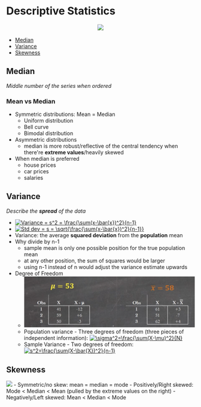 # Descriptive Statistics
<p align="center">
  <img src="https://luminousmen.com/media/descriptive-and-inferential-statistics.jpeg" width="500px">
</p>

- [Median](#Median)
- [Variance](#Variance)
- [Skewness](#Skewness)

## Median
_Middle number of the series when ordered_

### Mean vs Median
- Symmetric distributions: Mean =  Median
  - Uniform distribution
  - Bell curve
  - Bimodal distribution
- Asymmetric distributions
  - median is more robust/reflective of the central tendency when there're **extreme values**/heavily skewed
- When median is preferred
  - house prices
  - car prices
  - salaries

## Variance
_Describe the **spread** of the data_
- <a href="https://www.codecogs.com/eqnedit.php?latex=\inline&space;Variance&space;=&space;s^2&space;=&space;\frac{\sum(x-\bar{x})^2}{n-1}" target="_blank"><img src="https://latex.codecogs.com/svg.latex?\inline&space;Variance&space;=&space;s^2&space;=&space;\frac{\sum(x-\bar{x})^2}{n-1}" title="Variance = s^2 = \frac{\sum(x-\bar{x})^2}{n-1}" /></a>
- <a href="https://www.codecogs.com/eqnedit.php?latex=\inline&space;Std&space;dev&space;=&space;s&space;=&space;\sqrt{\frac{\sum(x-\bar{x})^2}{n-1}}" target="_blank"><img src="https://latex.codecogs.com/svg.latex?\inline&space;Std&space;dev&space;=&space;s&space;=&space;\sqrt{\frac{\sum(x-\bar{x})^2}{n-1}}" title="Std dev = s = \sqrt{\frac{\sum(x-\bar{x})^2}{n-1}}" /></a>
- Variance: the average **squared deviation** from the **population** mean
- Why divide by n-1
  - sample mean is only one possible position for the true population mean
  - at any other position, the sum of squares would be larger
  - using n-1 instead of n would adjust the variance estimate upwards
- Degree of Freedom
  - <img src="images/degree_of_freedom.png">
  - Population variance - Three degrees of freedom (three pieces of independent information): <a href="https://www.codecogs.com/eqnedit.php?latex=\inline&space;\sigma^2=\frac{\sum(X-\mu)^2}{N}" target="_blank"><img src="https://latex.codecogs.com/svg.latex?\inline&space;\sigma^2=\frac{\sum(X-\mu)^2}{N}" title="\sigma^2=\frac{\sum(X-\mu)^2}{N}" /></a>
  - Sample Variance - Two degrees of freedom: <a href="https://www.codecogs.com/eqnedit.php?latex=\inline&space;s^2=\frac{\sum(X-\bar{X})^2}{n-1}" target="_blank"><img src="https://latex.codecogs.com/svg.latex?\inline&space;s^2=\frac{\sum(X-\bar{X})^2}{n-1}" title="s^2=\frac{\sum(X-\bar{X})^2}{n-1}" /></a>

## Skewness
<img src="images/skewness_types.png">
- Symmetric/no skew: mean = median = mode
- Positively/Right skewed: Mode < Median < Mean (pulled by the extreme values on the right)
- Negatively/Left skewed: Mean < Median < Mode
